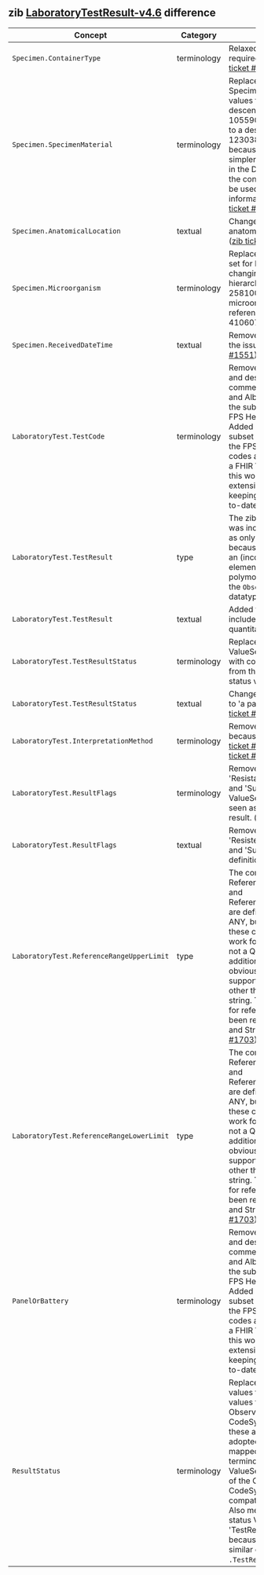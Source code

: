 ## zib [LaboratoryTestResult-v4.6](https://zibs.nl/wiki/LaboratoryTestResult-v4.6(2020EN)) difference

| Concept         | Category          | Description                             | 
|-----------------|-------------------|-----------------------------------------|
|`Specimen.ContainerType`| terminology | Relaxed binding from required to preferred. ([zib ticket #1552](https://bits.nictiz.nl/browse/ZIB-1552))|
|`Specimen.SpecimenMaterial`| terminology | Replaced SpecimenMaterial valueset values from a SNOMED descendent-of 105590001 (Substance) to a descendent-of 123038009 (Specimen) because this makes it simpler, it is already in use in the DCD's like this and the container element can be used when additional information is required. ([zib ticket #1554](https://bits.nictiz.nl/browse/ZIB-1554)) |
|`Specimen.AnatomicalLocation`| textual | Changed anatomic to anatomical in the definition. ([zib ticket #1551](https://bits.nictiz.nl/browse/ZIB-1551))| 
|`Specimen.Microorganism` | terminology | Replaced Dutch reference set for Microorganism by changing the SNOMED hierarchy 2581000146104 (Dutch microorganism simple reference set) to 410607006 (Organism). |
|`Specimen.ReceivedDateTime`| textual | Removed sentence 'This is the issue...' ([zib ticket #1551](https://bits.nictiz.nl/browse/ZIB-1551))|
|`LaboratoryTest.TestCode` | terminology | Removed ValueSet binding and described in the comment the use of Loinc and Albert codes as per the subset defined by the FPS Health (ReTaM). Added a reference to the subset on the website of the FPS Health. The ReTaM codes are not duplicated in a FHIR ValueSet because this would require extensive maintenance in keeping the ValueSet up-to-date. |
|`LaboratoryTest.TestResult`| type | The zib datatype 'ANY' was incorrectly exported as only a 'string', likely because Forge was giving an (incorrect) warning. The element has been made polymorphic by allowing all the `Observation.Value[x]` datatype options. | 
|`LaboratoryTest.TestResult`| textual | Added textual guidance to include the unit for quantitative results. | 
|`LaboratoryTest.TestResultStatus` | terminology | Replaced the values of the ValueSet TestResultStatus with corresponding values from the Observation-status valueset from FHIR. |
|`LaboratoryTest.TestResultStatus` | textual | Changed 'an panel/cluster' to 'a panel/cluster'. ([zib ticket #1551](https://bits.nictiz.nl/browse/ZIB-1551))|
|`LaboratoryTest.InterpretationMethod`| terminology | Removed bound ValuSet because it is invalid. ([zib ticket #1292](https://bits.nictiz.nl/browse/ZIB-1292)) and ([zib ticket #677](https://bits.nictiz.nl/browse/ZIB-677))
|`LaboratoryTest.ResultFlags` | terminology | Removed concepts 'Resistant', 'Intermediate' and 'Susceptible' from the ValueSet. These codes are seen as a quantitative result. ([zib ticket #1555](https://bits.nictiz.nl/browse/ZIB-1555))
|`LaboratoryTest.ResultFlags` | textual | Removed notion of 'Resistent', 'Intermediate' and 'Susceptible' codes in definition.
|`LaboratoryTest.ReferenceRangeUpperLimit`| type | The concepts ReferenceRangeUpperLimit and ReferenceRangeLowerLimit are defined as datatype ANY, but it is unclear how these concepts should work for anything that is not a Quantity or string. In addition, there's no obvious way in FHIR to support reference values other than type Quantity or string. Therefore, support for reference ranges has been restricted to Quantity and String. ([zib ticket #1703](https://bits.nictiz.nl/browse/ZIB-1703)) | 
|`LaboratoryTest.ReferenceRangeLowerLimit`| type | The concepts ReferenceRangeUpperLimit and ReferenceRangeLowerLimit are defined as datatype ANY, but it is unclear how these concepts should work for anything that is not a Quantity or string. In addition, there's no obvious way in FHIR to support reference values other than type Quantity or string. Therefore, support for reference ranges has been restricted to Quantity and String. ([zib ticket #1703](https://bits.nictiz.nl/browse/ZIB-1703)).  | 
|`PanelOrBattery` | terminology | Removed ValueSet binding and described in the comment the use of Loinc and Albert codes as per the subset defined by the FPS Health (ReTaM). Added a reference to the subset on the website of the FPS Health. The ReTaM codes are not duplicated in a FHIR ValueSet because this would require extensive maintenance in keeping the ValueSet up-to-date. |
|`ResultStatus`| terminology | Replaced zib CodeSystem values to corresponding values from the FHIR ObservationStatus CodeSystem because these are more widely adopted and can be mapped to zib status terminology. The new ValueSet contains a subset of the ObservationStatus CodeSystem to maintain compatibility with the zib. Also merged duplicated status ValueSets into one 'TestResultStatus' ValueSet because a ValueSet with similar codes was bound to `.TestResultStatus`.  |

